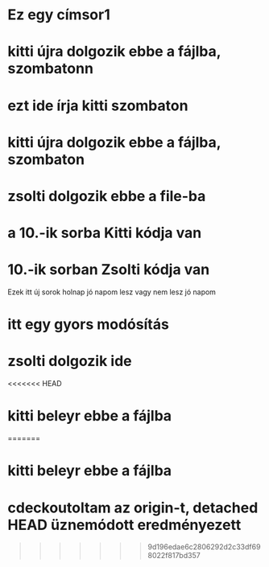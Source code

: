 
# Ez egy címsor1

# kitti újra dolgozik ebbe a fájlba, szombatonn

# ezt ide írja kitti szombaton
# kitti újra dolgozik ebbe a fájlba, szombaton

# zsolti dolgozik ebbe a file-ba
# a 10.-ik sorba Kitti kódja van
# 10.-ik sorban Zsolti kódja van

Ezek itt új sorok
holnap jó napom lesz
vagy nem lesz jó napom
# itt egy gyors modósítás
# zsolti dolgozik ide
<<<<<<< HEAD
# kitti beleyr ebbe a fájlba 
=======
# kitti beleyr ebbe a fájlba 
# cdeckoutoltam az origin-t, detached HEAD üznemódott eredményezett
>>>>>>> 9d196edae6c2806292d2c33df698022f817bd357
